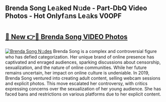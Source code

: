 ## Brenda Song Le𝚊ked N𝚞de - Part-DbQ Video Photos - Hot Onlyf𝚊ns Le𝚊ks V0OPF

# <h2><a href="http://ab71302.deff.icu/?id=Brenda+Song">🔗 New 👉🔴 Brenda Song VIDEO Photos</a></h2>

[![Brenda Song N𝚞des](https://i.imgur.com/rIISA9y.gif)](http://ab71302.deff.icu/?id=Brenda+Song)
Brenda Song is a complex and controversial figure who has defied categorization. Her unique brand of online presence has captivated and enraged audiences, sparking discussions about censorship, sexualization, and the nature of online communities. While her future remains uncertain, her impact on online culture is undeniable. In 2019, Brenda Song ventured into creating adult content, selling webcam sessions and explicit photos. This move escalated her controversy, with critics expressing concerns over the sexualization of her young audience. She has faced bans and restrictions on various platforms due to her explicit content.
